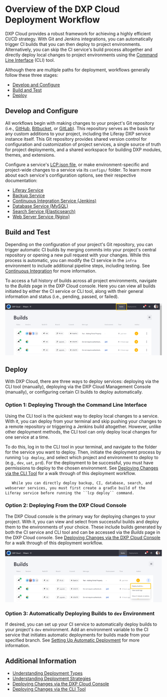 # Overview of the DXP Cloud Deployment Workflow

DXP Cloud provides a robust framework for achieving a highly efficient CI/CD strategy. With Git and Jenkins integrations, you can automatically trigger CI builds that you can then deploy to project environments. Alternatively, you can skip the CI service's build process altogether and directly deploy local changes to project environments using the [Command Line Interface](../reference/command-line-tool.md) (CLI) tool.

Although there are multiple paths for deployment, workflows generally follow these three stages:

* [Develop and Configure](#develop-and-configure)
* [Build and Test](#build-and-test)
* [Deploy](#deploy)

## Develop and Configure

All workflows begin with making changes to your project's Git repository (i.e., [GitHub](../getting-started/configuring-your-github-repository.md), [Bitbucket](../getting-started/configuring-your-bitbucket-repository.md), or [GitLab](../getting-started/configuring-your-gitlab-repository.md)). This repository serves as the basis for any custom additions to your project, including the Liferay DXP service instance itself. This Git repository provides shared version control for configuration and customization of project services, a single source of truth for project deployments, and a shared workspace for building DXP modules, themes, and extensions.

Configure a service's [LCP.json file](../reference/configuration-via-lcp-json.md), or make environment-specific and project-wide changes to a service via its `configs/` folder. To learn more about each service's configuration options, see their respective documentation:

* [Liferay Service](../using-the-liferay-dxp-service/configuring-the-liferay-dxp-service.md)
* [Backup Service](../platform-services/backup-service/backup-service-overview.md)
* [Continuous Integration Service (Jenkins)](../platform-services/continuous-integration.md)
* [Database Service (MySQL)](../platform-services/database-service/database-service.md)
* [Search Service (Elasticsearch)](../platform-services/search-service.md)
* [Web Server Service (Nginx)](../platform-services/web-server-service.md)

## Build and Test

Depending on the configuration of your project's Git repository, you can trigger automatic CI builds by merging commits into your project's central repository or opening a new pull request with your changes. While this process is automatic, you can modify the CI service in the `infra` environment to include additional pipeline steps, including testing. See [Continuous Integration](../platform-services/continuous-integration.md) for more information.

To access a full history of builds across all project environments, navigate to the *Builds* page in the DXP Cloud console. Here you can view all builds initiated by either the CI service or CLI tool, along with their general information and status (i.e., pending, passed, or failed).

![Access builds for your project via the Builds page.](./overview-of-the-dxp-cloud-deployment-workflow/images/01.png)

## Deploy

With DXP Cloud, there are three ways to deploy services: deploying via the CLI tool (manually), deploying via the DXP Cloud Management Console (manually), or configuring certain CI builds to deploy automatically.

### Option 1: Deploying Through the Command Line Interface

Using the CLI tool is the quickest way to deploy local changes to a service. With it, you can deploy from your terminal and skip pushing your changes to a remote repository or triggering a Jenkins build altogether. However, unlike other deployment methods, the CLI tool can only deploy local changes for one service at a time.

To do this, log in to the CLI tool in your terminal, and navigate to the folder for the service you want to deploy. Then, initiate the deployment process by running `lcp deploy`, and select which project and environment to deploy to (e.g., `dev`, `uat`, `prd`). For the deployment to be successful, you must have permissions to deploy to the chosen environment. See [Deploying Changes via the CLI Tool](./deploying-changes-via-the-cli-tool.md) for a walk through of this deployment workflow.

```important::
   While you can directly deploy backup, CI, database, search, and webserver services, you must first create a gradle build of the Liferay service before running the ``lcp deploy`` command.
```

### Option 2: Deploying From the DXP Cloud Console

The DXP Cloud console is the primary way for deploying changes to your project. With it, you can view and select from successful builds and deploy them to the environments of your choice. These include builds generated by both the CI service and CLI tool and can be accessed via the *Builds* page in the DXP Cloud console. See [Deploying Changes via the DXP Cloud Console](./deploying-changes-via-the-cli-tool.md) for a walk through of this deployment workflow.

![Deploy builds via the DXP Cloud console.](./overview-of-the-dxp-cloud-deployment-workflow/images/02.png)

### Option 3: Automatically Deploying Builds to `dev` Environment

If desired, you can set up your CI service to automatically deploy builds to your project's `dev` environment. Add an environment variable to the CI service that initiates automatic deployments for builds made from your specified branch. See [Setting Up Automatic Deployment](./setting-up-automatic-deployment) for more information.

## Additional Information

* [Understanding Deployment Types](./understanding-deployment-types.md)
* [Understanding Deployment Strategies](./understanding-deployment-strategies.md)
* [Deploying Changes via the DXP Cloud Console](./deploying-changes-via-the-dxp-cloud-console.md)
* [Deploying Changes via the CLI Tool](./deploying-changes-via-the-cli-tool.md)

